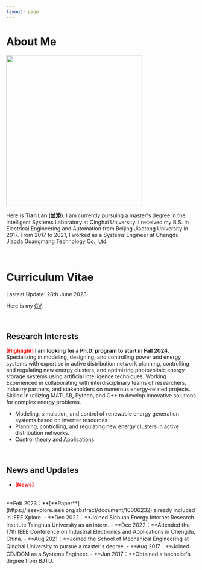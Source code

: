 ```yaml
---
layout: page
---
```


# About Me

<img src="https://tianlan9308.github.io/images/tianlan2.jpg" class="floatpic" width="360" height="400">

Here is **Tian Lan (兰添)**. I am currently pursuing a master's degree in the Intelligent Systems Laboratory at Qinghai University. I received my B.S. in Electrical Engineering and Automation from Beijing Jiaotong University in 2017. From 2017 to 2021, I worked as a Systems Engineer at Chengdu Jiaoda Guangmang Technology Co., Ltd. 


<br>

# Curriculum Vitae

Lastest Update: 28th June 2023

Here is my [CV](https://tianlan9308.github.io/file/TianLan_CV.pdf).

<br>



## Research Interests

**<font color='red'>[Highlight]</font> I am looking for a Ph.D. program to start in Fall 2024.**
Specializing in modeling, designing, and controlling power and energy systems with expertise in active distribution network planning, controlling and regulating new energy clusters, and optimizing photovoltaic energy storage systems using artificial intelligence techniques. Working Experienced in collaborating with interdisciplinary teams of researchers, industry partners, and stakeholders on numerous energy-related projects. Skilled in utilizing MATLAB, Python, and C++ to develop innovative solutions for complex energy problems.

- Modeling, simulation, and control of renewable energy generation systems based on inverter resources
- Planning, controlling, and regulating new energy clusters in active distribution networks.
- Control theory and Applications

<br>



## News and Updates
- **<font color='red'>[News]</font>**
<br>
**Feb 2023：**[**Paper**](https://ieeexplore.ieee.org/abstract/document/10006232) already included in IEEE Xplore.
- **Dec 2022：**Joined Sichuan Energy Internet Research Institute Tsinghua University as an intern.
- **Dec 2022：**Attended the 17th IEEE Conference on Industrial Electronics and Applications in Chengdu, China.
- **Aug 2021：**Joined the School of Mechanical Engineering at Qinghai University to pursue a master's degree.
- **Aug 2017：**Joined CDJDGM as a Systems Engineer.
- **Jun 2017：**Obtained a bachelor's degree from BJTU.

<br>


